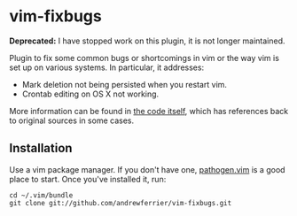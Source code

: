 # vim-fixbugs

**Deprecated:** I have stopped work on this plugin, it is not longer maintained.

Plugin to fix some common bugs or shortcomings in vim or the way vim is set up
on various systems. In particular, it addresses:

* Mark deletion not being persisted when you restart vim.
* Crontab editing on OS X not working.

More information can be found in [the code
itself](https://github.com/andrewferrier/vim-fixbugs/blob/master/plugin/vim-fixbugs.vim),
which has references back to original sources in some cases.

## Installation

Use a vim package manager. If you don't have one,
[pathogen.vim](https://github.com/tpope/vim-pathogen) is a good place to
start. Once you've installed it, run:

    cd ~/.vim/bundle
    git clone git://github.com/andrewferrier/vim-fixbugs.git
